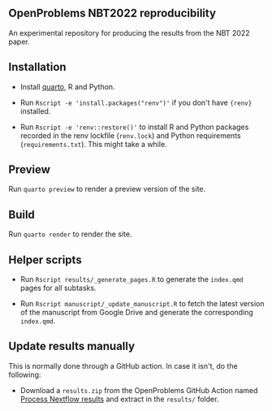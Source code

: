 ## OpenProblems NBT2022 reproducibility

An experimental repository for producing the results from the NBT 2022 paper.

## Installation

* Install [quarto](https://quarto.org), R and Python.

* Run `Rscript -e 'install.packages("renv")'` if you don't have `{renv}` installed.

* Run `Rscript -e 'renv::restore()'` to install R and Python packages recorded in the renv lockfile (`renv.lock`) and Python requirements (`requirements.txt`).
  This might take a while.

## Preview

Run `quarto preview` to render a preview version of the site.

## Build

Run `quarto render` to render the site.

## Helper scripts

* Run `Rscript results/_generate_pages.R` to generate the `index.qmd` pages for all subtasks.

* Run `Rscript manuscript/_update_manuscript.R` to fetch the latest version of the manuscript from Google Drive and generate the corresponding `index.qmd`.

## Update results manually

This is normally done through a GitHub action. In case it isn't, do the following:

* Download a `results.zip` from the OpenProblems GitHub Action named [Process Nextflow results](https://github.com/openproblems-bio/openproblems/actions/workflows/process_results.yml) and extract in the `results/` folder. 
